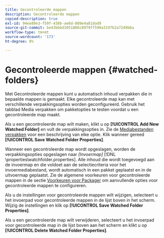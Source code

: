 ```yaml
---
title: Gecontroleerde mappen
description: Gecontroleerde mappen
copied-description: true
exl-id: 94ee89e3-f59f-438b-ae6d-809e4a81dad9
source-git-commit: be43bbbd1051886c8979ff590a3197b2a7249b6a
workflow-type: tm+mt
source-wordcount: '173'
ht-degree: 0%

---
```


# Gecontroleerde mappen {#watched-folders}

Met Gecontroleerde mappen kunt u automatisch inhoud verpakken die in bepaalde mappen is gemaakt. Elke gecontroleerde map kan met verschillende verpakkingsopties worden geconfigureerd. Gebruik het tabblad Media verpakken om pakketopties te testen voordat u een gecontroleerde map maakt.

Als u een gecontroleerde map wilt maken, klikt u op **[!UICONTROL Add New Watched Folder]** en vult de verpakkingsopties in. Zie de [Mediabestanden verpakken](../../aaxs-protecting-content/content-packaging-media-files/content-packaging-media-files-overview.md) voor een beschrijving van elke optie. Klik wanneer gereed **[!UICONTROL Save Watched Folder Properties]**.

Wanneer een gecontroleerde map wordt opgeslagen, worden de verpakkingsopties opgeslagen naar *[Invoermap]* [!DNL \properties\watchfolder.properties]. Alle inhoud die wordt toegevoegd aan de invoermap en die voldoet aan de selectiecriteria voor het invoermediabestand, wordt automatisch in een pakket geplaatst en in de uitvoermap geplaatst. Zie de algemene voorkeuren voor gecontroleerde mappen in de sectie [Voorkeuren voor Packager](../../aaxs-reference-implementations/fam-air-app-usage/initial-fam-setup-set-prefs/initial-fam-setup-pkg-prefs.md) om aanvullende opties voor gecontroleerde mappen te configureren.

Als u de instellingen voor gecontroleerde mappen wilt wijzigen, selecteert u het invoerpad voor gecontroleerde mappen in de lijst boven in het scherm. Wijzig de instellingen en klik op **[!UICONTROL Save Watched Folder Properties]**.

Als u een gecontroleerde map wilt verwijderen, selecteert u het invoerpad voor gecontroleerde map in de lijst boven aan het scherm en klikt u op **[!UICONTROL Delete Watched Folder Properties]**.
